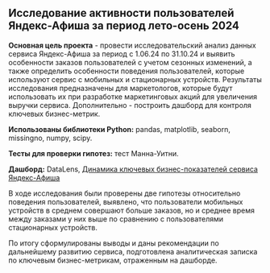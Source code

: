 <div> 

## Исследование активности пользователей Яндекс-Афиша за период лето-осень 2024
  
**Основная цель проекта** - провести исследовательский анализ данных сервиса Яндекс-Афиша за период с 1.06.24 по 31.10.24 и выявить особенности заказов пользователей с учетом сезонных изменений, а также определить особенности поведения пользователей, которые используют сервис с мобильных и стационарных устройств. Результаты исследования предназначены для маркетологов, которые будут использовать их при разработке маркетинговых акций для увеличения выручки сервиса. Дополнительно - построить дашборд для контроля ключевых бизнес-метрик.

**Использованы библиотеки Python:** pandas, matplotlib, seaborn, missingno, numpy, scipy.

**Тесты для проверки гипотез:** тест Манна-Уитни.

**Дашборд:** DataLens, [Динамика ключевых бизнес-показателей сервиса Яндекс-Афиша](https://datalens.yandex/fzqxvz6xxfva1)

В ходе исследования были проверены две гипотезы относительно поведения пользователей, выявлено, что пользователи мобильных устройств в среднем совершают больше заказов, но и среднее время между заказами у них выше по сравнению с пользователями стационарных устройств.

По итогу сформулированы выводы и даны рекомендации по дальнейшему развитию сервиса, подготовлена аналитическая записка по ключевым бизнес-метрикам, отраженным на дашборде. </div>
